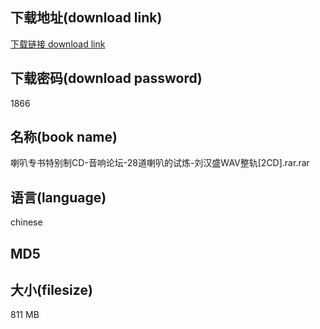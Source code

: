 ## 下载地址(download link)
[下载链接 download link](https://tutu365.netlify.app/?s=%E5%96%87%E5%8F%AD%E4%B8%93%E4%B9%A6%E7%89%B9%E5%88%AB%E5%88%B6CD-%E9%9F%B3%E5%93%8D%E8%AE%BA%E5%9D%9B-28%E9%81%93%E5%96%87%E5%8F%AD%E7%9A%84%E8%AF%95%E7%82%BC-%E5%88%98%E6%B1%89%E7%9B%9BWAV%E6%95%B4%E8%BD%A8%5B2CD%5D.rar)

## 下载密码(download password)
1866

## 名称(book name)
喇叭专书特别制CD-音响论坛-28道喇叭的试炼-刘汉盛WAV整轨[2CD].rar.rar

## 语言(language)
chinese

## MD5


## 大小(filesize)
811 MB
